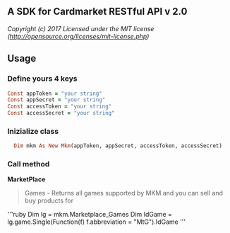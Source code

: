 ## A SDK for Cardmarket RESTful API v 2.0

*Copyright (c) 2017 Licensed under the MIT license (http://opensource.org/licenses/mit-license.php)*

## Usage

### Define yours 4 keys
```ruby
Const appToken = "your string"
Const appSecret = "your string"
Const accessToken = "your string"
Const accessSecret = "your string"
```

### Inizialize class
```ruby
  Dim mkm As New Mkm(appToken, appSecret, accessToken, accessSecret)
```

### Call method

**MarketPlace**

  >Games - Returns all games supported by MKM and you can sell and buy products for

  '''ruby
  Dim lg = mkm.Marketplace_Games
  Dim IdGame = lg.game.Single(Function(f) f.abbreviation = "MtG").IdGame
  '''

    
